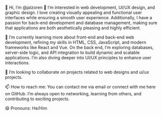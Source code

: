 👋 Hi, I’m @jalzoren
👀 I’m interested in web development, UI/UX design, and graphic design. I love creating visually appealing and functional user interfaces while ensuring a smooth user experience. Additionally, I have a passion for back-end development and database management, making sure that applications are both aesthetically pleasing and highly efficient.

🌱 I’m currently learning more about front-end and back-end web development, refining my skills in HTML, CSS, JavaScript, and modern frameworks like React and Vue. On the back end, I’m exploring databases, server-side logic, and API integration to build dynamic and scalable applications. I’m also diving deeper into UI/UX principles to enhance user interactions.

💞️ I’m looking to collaborate on projects related to web designs and ui/ux projects. 

📫 How to reach me: You can contact me via email or connect with me here on GitHub. I’m always open to networking, learning from others, and contributing to exciting projects.

😄 Pronouns: He/Him

